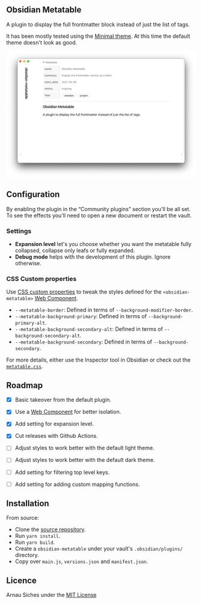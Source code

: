 ## Obsidian Metatable

A plugin to display the full frontmatter block instead of just the list of tags.

It has been mostly tested using the [Minimal theme](https://github.com/kepano/obsidian-minimal). At this time the default theme doesn't look as good.

![](screenshot.png)


## Configuration

By enabling the plugin in the “Community plugins” section you'll be all set. To see the effects you'll need to open a new document or restart the vault.


### Settings

- **Expansion level** let's you choose whether you want the metatable fully collapsed, collapse only leafs or fully expanded.
- **Debug mode** helps with the development of this plugin. Ignore otherwise.

### CSS Custom properties

Use [CSS custom properties] to tweak the styles defined for the `<obsidian-metatable>` [Web Component].

- `--metatable-border`: Defined in terms of `--background-modifier-border`.
- `--metatable-background-primary`: Defined in terms of `--background-primary-alt`.
- `--metatable-background-secondary-alt`: Defined in terms of `--background-secondary-alt`.
- `--metatable-background-secondary`: Defined in terms of `--background-secondary`.

For more details, either use the Inspector tool in Obsidian or check out the [`metatable.css`](src/metatable.css).


## Roadmap

- [x] Basic takeover from the default plugin.
- [x] Use a [Web Component] for better isolation.
- [x] Add setting for expansion level.
- [x] Cut releases with Github Actions.
- [ ] Adjust styles to work better with the default light theme.
- [ ] Adjust styles to work better with the default dark theme.
- [ ] Add setting for filtering top level keys.
- [ ] Add setting for adding custom mapping functions.


## Installation

From source:

- Clone the [source repository].
- Run `yarn install`.
- Run `yarn build`.
- Create a `obsidian-metatable` under your vault's `.obsidian/plugins/` directory.
- Copy over `main.js`, `versions.json` and `manifest.json`.


## Licence

Arnau Siches under the [MIT License](./LICENCE)


[CSS custom properties]: https://developer.mozilla.org/en-US/docs/Web/CSS/Using_CSS_custom_properties
[Web Component]: https://developer.mozilla.org/en-US/docs/Web/Web_Components
[source repository]: https://github.com/arnau/obsidian-metatable
